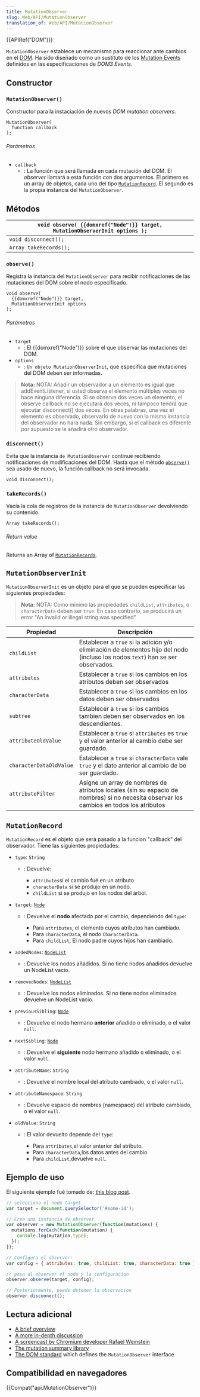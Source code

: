 ```yaml
---
title: MutationObserver
slug: Web/API/MutationObserver
translation_of: Web/API/MutationObserver
---
```


{{APIRef("DOM")}}

`MutationObserver` establece un mecanismo para reaccionar ante cambios en el [DOM](/es/docs/DOM). Ha sido diseñado como un sustituto de los [Mutation Events](/es/docs/DOM/Mutation_events) definidos en las especificaciones de _DOM3 Events_.

## Constructor

### `MutationObserver()`

Constructor para la instaciación de nuevos _DOM mutation observers_.

```
MutationObserver(
  function callback
);
```

###### Parámetros

- `callback`
  - : La función que será llamada en cada mutación del DOM. El _observer_ llamará a esta función con dos argumentos. El primero es un array de objetos, cada uno del tipo [`MutationRecord`](#MutationRecord). El segundo es la propia instancia del `MutationObserver`.

## Métodos

| `void observe( {{domxref("Node")}} target, MutationObserverInit options );` |
| -------------------------------------------------------------------------------- |
| `void disconnect();`                                                             |
| `Array takeRecords();`                                                           |

### `observe()`

Registra la instancia del `MutationObserver` para recibir notificaciones de las mutaciones del DOM sobre el nodo especificado.

```
void observe(
  {{domxref("Node")}} target,
  MutationObserverInit options
);
```

###### Parámetros

- `target`
  - : El {{domxref("Node")}} sobre el que observar las mutaciones del DOM.
- `options`
  - : `Un objeto MutationObserverInit`, que especifica que mutaciones del DOM deben ser informadas.

> **Nota:** NOTA: Añadir un observador a un elemento es igual que addEventListener, si usted observa el elemento múltiples veces no hace ninguna diferencia. Si se observa dos veces un elemento, el observe callback no se ejecutará dos veces, ni tampoco tendrá que ejecutar disconnect() dos veces. En otras palabras, una vez el elemento es observado, observarlo de nuevo con la misma instancia del observador no hará nada. Sin embargo, si el callback es diferente por supuesto se le añadirá otro observador.

### `disconnect()`

Evita que la instancia `de MutationObserver` continue recibiendo notificaciones de modificaciones del DOM. Hasta que el método [`observe()`](<#observe()>) sea usado de nuevo, la función callback no será invocada.

```
void disconnect();
```

### `takeRecords()`

Vacía la cola de registros de la instancia de `MutationObserver` devolviendo su contenido.

```
Array takeRecords();
```

###### Return value

Returns an Array of [`MutationRecord`s](#MutationRecord).

## `MutationObserverInit`

`MutationObserverInit` es un objeto para el que se pueden especificar las siguientes propiedades:

> **Nota:** NOTA: Como mínimo las propiedades `childList`, `attributes`, o `characterData` deben ser `true`. En caso contrario, se producirá un error "An invalid or illegal string was specified"

| Propiedad               | Descripción                                                                                                                            |
| ----------------------- | -------------------------------------------------------------------------------------------------------------------------------------- |
| `childList`             | Establecer a `true` si la adición y/o eliminación de elementos hijo del nodo (incluso los nodos `text`) han se ser observados.         |
| `attributes`            | Establecer a `true` si los cambios en los atributos deben ser observados                                                               |
| `characterData`         | Establecer a `true` si los cambios en los datos deben ser observados                                                                   |
| `subtree`               | Establecer a `true` si los cambios tambien deben ser observados en los descendientes.                                                  |
| `attributeOldValue`     | Establecer a `true` si `attributes` es `true` y el valor anterior al cambio debe ser guardado.                                         |
| `characterDataOldValue` | Establecer a `true` si `characterData` vale `true` y el dato anterior al cambio de be ser guardado.                                    |
| `attributeFilter`       | Asigne un array de nombres de atributos locales (sin su espacio de nombres) si no necesita observar los cambios en todos los atributos |

## `MutationRecord`

`MutationRecord` es el objeto que será pasado a la funcion "callback" del observador. Tiene las siguientes propiedades:

- `type`: `String`

  - : Devuelve:

    - `attributes`si el cambio fué en un atributo
    - `characterData` si se produjo en un nodo.
    - `childList` si se produjo en los nodos del árbol.

    <!---->

- `target`: [`Node`](/es/docs/Web/API/Node)

  - : Devuelve el **nodo** afectado por el cambio, dependiendo del `type`:

    - Para `attributes`, el elemento cuyos atributos han cambiado.
    - Para `characterData`, el nodo `CharacterData`.
    - Para `childList`, El nodo padre cuyos hijos han cambiado.

- `addedNodes`: [`NodeList`](/es/docs/Web/API/NodeList)
  - : Devuelve los nodos añadidos. Si no tiene nodos añadidos devuelve un NodeList vacio.
- `removedNodes`: [`NodeList`](/es/docs/Web/API/NodeList)
  - : Devuelve los nodos eliminados. Si no tiene nodos eliminados devuelve un NodeList vacio.
- `previousSibling`: [`Node`](/es/docs/Web/API/Node)
  - : Devuelve el nodo hermano **anterior** añadido o eliminado, o el valor `null`.
- `nextSibling`: [`Node`](/es/docs/Web/API/Node)
  - : Devuelve el **siguiente** nodo hermano añadido o eliminado, o el valor `null`.
- `attributeName`: `String`
  - : Devuelve el nombre local del atributo cambiado, o el valor `null`.
- `attributeNamespace`: `String`
  - : Devuelve espacio de nombres (namespace) del atributo cambiado, o el valor `null`.
- `oldValue`: `String`

  - : El valor devuelto depende del `type`:

    - Para `attributes`,el valor anterior del atributo.
    - Para `characterData`,los datos antes del cambio
    - Para `childList`,devuelve `null`.

## Ejemplo de uso

El siguiente ejemplo fué tomado de: [this blog post](http://hacks.mozilla.org/2012/05/dom-mutationobserver-reacting-to-dom-changes-without-killing-browser-performance/).

```js
// selecciona el nodo target
var target = document.querySelector('#some-id');

// Crea una instancia de observer
var observer = new MutationObserver(function(mutations) {
  mutations.forEach(function(mutation) {
    console.log(mutation.type);
  });
});

// Configura el observer:
var config = { attributes: true, childList: true, characterData: true };

// pasa al observer el nodo y la configuracion
observer.observe(target, config);

// Posteriormente, puede detener la observacion
observer.disconnect();
```

## Lectura adicional

- [A brief overview](http://updates.html5rocks.com/2012/02/Detect-DOM-changes-with-Mutation-Observers)
- [A more in-depth discussion](http://hacks.mozilla.org/2012/05/dom-mutationobserver-reacting-to-dom-changes-without-killing-browser-performance/)
- [A screencast by Chromium developer Rafael Weinstein](http://www.youtube.com/watch?v=eRZ4pO0gVWw)
- [The mutation summary library](http://code.google.com/p/mutation-summary/)
- [The DOM standard](http://dom.spec.whatwg.org/#mutation-observers) which defines the `MutationObserver` interface

## Compatibilidad en navegadores

{{Compat("api.MutationObserver")}}
